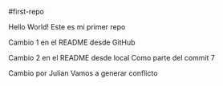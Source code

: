 #first-repo

Hello World!
Este es mi primer repo

Cambio 1 en el README desde GitHub

Cambio 2 en el README desde local
Como parte del commit 7

Cambio por Julian 
Vamos a generar
conflicto
